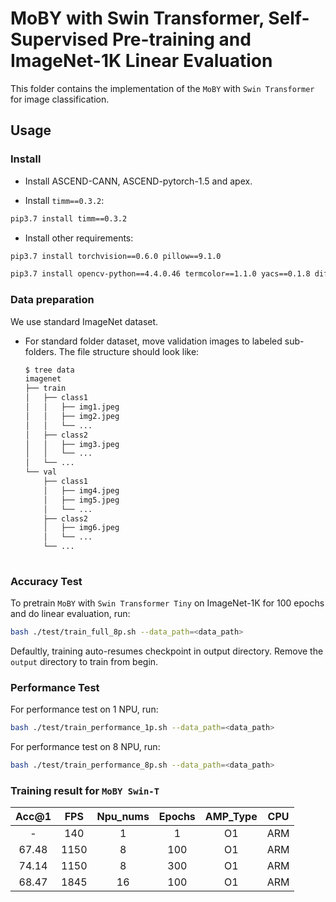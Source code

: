 # MoBY with Swin Transformer, Self-Supervised Pre-training and ImageNet-1K Linear Evaluation

This folder contains the implementation of the `MoBY` with `Swin Transformer` for image classification.

## Usage

### Install

- Install ASCEND-CANN, ASCEND-pytorch-1.5 and apex.

- Install `timm==0.3.2`:

```bash
pip3.7 install timm==0.3.2
```

- Install other requirements:

```bash
pip3.7 install torchvision==0.6.0 pillow==9.1.0
```

```bash
pip3.7 install opencv-python==4.4.0.46 termcolor==1.1.0 yacs==0.1.8 diffdist
```

### Data preparation

We use standard ImageNet dataset.

- For standard folder dataset, move validation images to labeled sub-folders. The file structure should look like:
  ```bash
  $ tree data
  imagenet 
  ├── train
  │   ├── class1
  │   │   ├── img1.jpeg
  │   │   ├── img2.jpeg
  │   │   └── ...
  │   ├── class2
  │   │   ├── img3.jpeg
  │   │   └── ...
  │   └── ...
  └── val
      ├── class1
      │   ├── img4.jpeg
      │   ├── img5.jpeg
      │   └── ...
      ├── class2
      │   ├── img6.jpeg
      │   └── ...
      └── ...
 
  ```

### Accuracy Test

To pretrain `MoBY` with `Swin Transformer Tiny` on ImageNet-1K for 100 epochs and do linear evaluation, run:

```bash
bash ./test/train_full_8p.sh --data_path=<data_path>
```
Defaultly, training auto-resumes checkpoint in output directory. Remove the `output` directory to train from begin.

### Performance Test
For performance test on 1 NPU, run:

```bash
bash ./test/train_performance_1p.sh --data_path=<data_path>
```

For performance test on 8 NPU, run:

```bash
bash ./test/train_performance_8p.sh --data_path=<data_path>
```


### Training result for `MoBY Swin-T`

| Acc@1    | FPS       | Npu_nums | Epochs   | AMP_Type | CPU |
| :------: | :------:  | :------: | :------: | :------: |:------:|
| -        | 140       | 1        | 1        | O1       | ARM |
| 67.48    | 1150      | 8        | 100      | O1       | ARM |
| 74.14    | 1150      | 8        | 300      | O1       | ARM |
| 68.47    | 1845      | 16       | 100      | O1       | ARM |